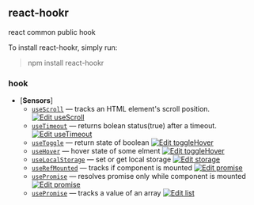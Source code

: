 
## react-hookr

react common public hook

To install react-hookr, simply run:

> npm install react-hookr

### hook

- [**Sensors**]
  - [`useScroll`](./src/scroll/) &mdash;  tracks an HTML element's scroll position.
  [![Edit useScroll](https://codesandbox.io/static/img/play-codesandbox.svg)](https://codesandbox.io/s/usescroll-r91jk?fontsize=14)
  - [`useTimeout`](./src/timeout/) &mdash;  returns bolean status(true) after a timeout.
  [![Edit useTimeout](https://codesandbox.io/static/img/play-codesandbox.svg)](https://codesandbox.io/s/usetimeout-kexbq?fontsize=14)
  - [`useToggle`](./src/toggle/) &mdash; return state of boolean
  [![Edit toggleHover](https://codesandbox.io/static/img/play-codesandbox.svg)](https://codesandbox.io/s/togglehover-se85x?fontsize=14)
  - [`useHover`](./src/hover/) &mdash; hover state of some elment 
  [![Edit toggleHover](https://codesandbox.io/static/img/play-codesandbox.svg)](https://codesandbox.io/s/togglehover-se85x?fontsize=14)
  - [`useLocalStorage`](./src/storage/) &mdash; set or get local storage 
  [![Edit storage](https://codesandbox.io/static/img/play-codesandbox.svg)](https://codesandbox.io/s/storage-x10q9?fontsize=14)
  - [`useRefMounted`](./src/mount/) &mdash; tracks if component is mounted 
  [![Edit promise](https://codesandbox.io/static/img/play-codesandbox.svg)](https://codesandbox.io/s/promise-9ntde?fontsize=14)
  - [`usePromise`](./src/promise/) &mdash; resolves promise only while component is mounted
  [![Edit promise](https://codesandbox.io/static/img/play-codesandbox.svg)](https://codesandbox.io/s/promise-9ntde?fontsize=14)
  - [`usePromise`](./src/list/) &mdash; tracks a value of an array
  [![Edit list](https://codesandbox.io/static/img/play-codesandbox.svg)](https://codesandbox.io/s/list-8kfll?fontsize=14)